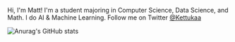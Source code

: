 Hi, I'm Matt! I'm a student majoring in Computer Science, Data Science, and Math. I do AI & Machine Learning. Follow me on Twitter [@Kettukaa](https://twitter.com/Kettukaa)


![Anurag's GitHub stats](https://github-readme-stats.vercel.app/api?username=kettukaa&show_icons=true&bg_color=1e1e2e&text_color=cdd6f4&icon_color=cba6f7&title_color=94e2d5)
